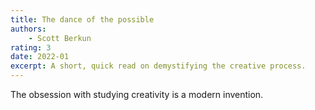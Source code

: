 ```yaml
---
title: The dance of the possible
authors:
    - Scott Berkun
rating: 3
date: 2022-01
excerpt: A short, quick read on demystifying the creative process.
---
```



The obsession with studying creativity is a modern invention.